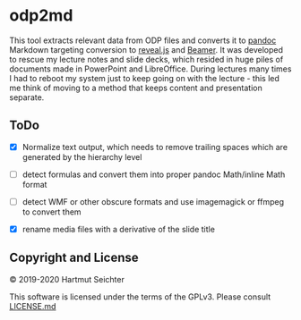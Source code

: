 # odp2md

This tool extracts relevant data from ODP files and converts it to [pandoc](https://pandoc.org) Markdown targeting conversion to [reveal.js](https://revealjs.com) and [Beamer](https://ctan.org/pkg/beamer). It was developed to rescue my lecture notes and slide decks, which resided in huge piles of documents made in PowerPoint and LibreOffice. During lectures many times I had to reboot my system just to keep going on with the lecture - this led me think of moving to a method that keeps content and presentation separate.  

## ToDo

- [x] Normalize text output, which needs to remove trailing spaces which are generated by the hierarchy level
- [ ] detect formulas and convert them into proper pandoc Math/inline Math format
- [ ] detect WMF or other obscure formats and use imagemagick or ffmpeg to convert them
- [x] rename media files with a derivative of the slide title


## Copyright and License

&copy; 2019-2020 Hartmut Seichter

This software is licensed under the terms of the GPLv3. Please consult [LICENSE.md](LICENSE.md)

